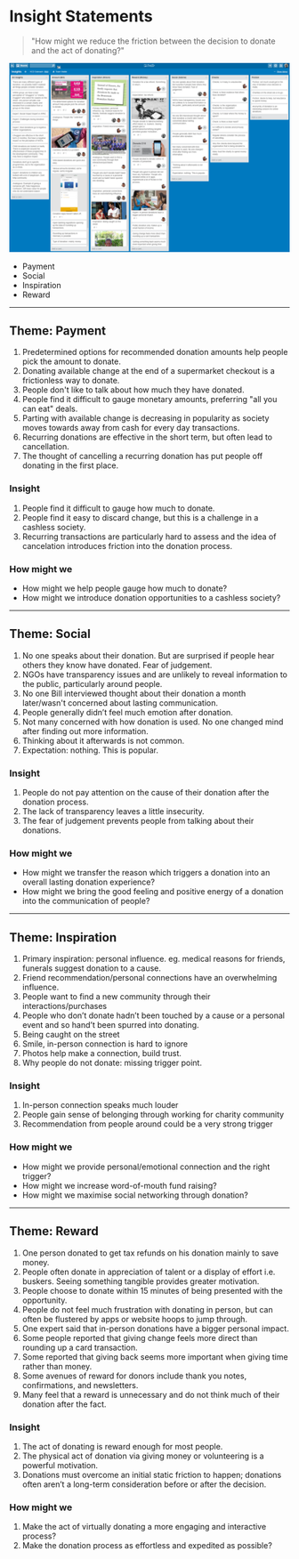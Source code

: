 # Insight Statements

> "How might we reduce the friction between the decision to donate and the act of donating?"

![img](trello_board.png)

* Payment
* Social
* Inspiration
* Reward

---

## Theme: Payment

1. Predetermined options for recommended donation amounts help people pick the amount to donate.
2. Donating available change at the end of a supermarket checkout is a frictionless way to donate.
3. People don't like to talk about how much they have donated.
4. People find it difficult to gauge monetary amounts, preferring "all you can eat" deals.
5. Parting with available change is decreasing in popularity as society moves towards away from cash for every day transactions.
6. Recurring donations are effective in the short term, but often lead to cancellation.
7. The thought of cancelling a recurring donation has put people off donating in the first place.

### Insight

1. People find it difficult to gauge how much to donate.
2. People find it easy to discard change, but this is a challenge in a cashless society.
3. Recurring transactions are particularly hard to assess and the idea of cancelation introduces friction into the donation process.

### How might we

* How might we help people gauge how much to donate?
* How might we introduce donation opportunities to a cashless society?

---

## Theme: Social

1. No one speaks about their donation. But are surprised if people hear others they know have donated. Fear of judgement.
2. NGOs have transparency issues and are unlikely to reveal information to the public, particularly around people.
3. No one Bill interviewed thought about their donation a month later/wasn't concerned about lasting communication.
4. People generally didn’t feel much emotion after donation.
5. Not many concerned with how donation is used. No one changed mind after finding out more information.
6. Thinking about it afterwards is not common.
7. Expectation: nothing. This is popular.

### Insight

1. People do not pay attention on the cause of their donation after the donation process.
2. The lack of transparency leaves a little insecurity.
3. The fear of judgement prevents people from talking about their donations.

### How might we

* How might we transfer the reason which triggers a donation into an overall lasting donation experience?
* How might we bring the good feeling and positive energy of a donation into the communication of people?

---

## Theme: Inspiration

1. Primary inspiration: personal influence. eg. medical reasons for friends, funerals suggest donation to a cause.
2. Friend recommendation/personal connections have an overwhelming influence.
3. People want to find a new community through their interactions/purchases
4. People who don’t donate hadn’t been touched by a cause or a personal event and so hand’t been spurred into donating.
5. Being caught on the street
6. Smile, in-person connection is hard to ignore
7. Photos help make a connection, build trust.
8. Why people do not donate: missing trigger point.

### Insight

1. In-person connection speaks much louder
2. People gain sense of belonging through working for charity community
3. Recommendation from people around could be a very strong trigger

### How might we

* How might we provide personal/emotional connection and the right trigger?
* How might we increase word-of-mouth fund raising?
* How might we maximise social networking through donation?

---

## Theme: Reward

1. One person donated to get tax refunds on his donation mainly to save money.
2. People often donate in appreciation of talent or a display of effort i.e. buskers. Seeing something tangible provides greater motivation.
3. People choose to donate within 15 minutes of being presented with the opportunity.
4. People do not feel much frustration with donating in person, but can often be flustered by apps or website hoops to jump through.
5. One expert said that in-person donations have a bigger personal impact.
6. Some people reported that giving change feels more direct than rounding up a card transaction.
7. Some reported that giving back seems more important when giving time rather than money.
8. Some avenues of reward for donors include thank you notes, confirmations, and newsletters.
9. Many feel that a reward is unnecessary and do not think much of their donation after the fact.

### Insight

1. The act of donating is reward enough for most people.
2. The physical act of donation via giving money or volunteering is a powerful motivation.
3. Donations must overcome an initial static friction to happen; donations often aren’t a long-term consideration before or after the decision.

### How might we

1. Make the act of virtually donating a more engaging and interactive process?
2. Make the donation process as effortless and expedited as possible?
